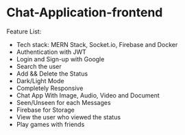 # Chat-Application-frontend
Feature List:

-   Tech stack: MERN Stack, Socket.io, Firebase and Docker 
-   Authentication with JWT
-   Login and Sign-up with Google
-   Search the user
-   Add && Delete the Status
-   Dark/Light Mode
-   Completely Responsive
-   Chat App With Image, Audio, Video and Document
-   Seen/Unseen for each Messages
-   Firebase for Storage
-   View the user who viewed the status
-   Play games with friends
